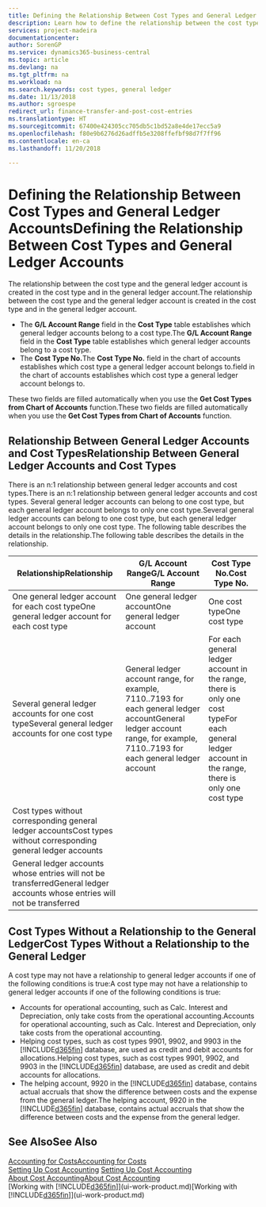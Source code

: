 ```yaml
---
title: Defining the Relationship Between Cost Types and General Ledger Accounts | Microsoft Docs
description: Learn how to define the relationship between the cost type and the general ledger account.
services: project-madeira
documentationcenter: 
author: SorenGP
ms.service: dynamics365-business-central
ms.topic: article
ms.devlang: na
ms.tgt_pltfrm: na
ms.workload: na
ms.search.keywords: cost types, general ledger
ms.date: 11/13/2018
ms.author: sgroespe
redirect_url: finance-transfer-and-post-cost-entries
ms.translationtype: HT
ms.sourcegitcommit: 67400e424305cc705db5c1bd52a8e4de17ecc5a9
ms.openlocfilehash: f80e9b6276d26adffb5e3208ffefbf98d7f7ff96
ms.contentlocale: en-ca
ms.lasthandoff: 11/20/2018

---
```

# <a name="defining-the-relationship-between-cost-types-and-general-ledger-accounts"></a><span data-ttu-id="f47cd-103">Defining the Relationship Between Cost Types and General Ledger Accounts</span><span class="sxs-lookup"><span data-stu-id="f47cd-103">Defining the Relationship Between Cost Types and General Ledger Accounts</span></span>
<span data-ttu-id="f47cd-104">The relationship between the cost type and the general ledger account is created in the cost type and in the general ledger account.</span><span class="sxs-lookup"><span data-stu-id="f47cd-104">The relationship between the cost type and the general ledger account is created in the cost type and in the general ledger account.</span></span>  

* <span data-ttu-id="f47cd-105">The **G/L Account Range** field in the **Cost Type** table establishes which general ledger accounts belong to a cost type.</span><span class="sxs-lookup"><span data-stu-id="f47cd-105">The **G/L Account Range** field in the **Cost Type** table establishes which general ledger accounts belong to a cost type.</span></span>  
* <span data-ttu-id="f47cd-106">The **Cost Type No.**</span><span class="sxs-lookup"><span data-stu-id="f47cd-106">The **Cost Type No.**</span></span> <span data-ttu-id="f47cd-107">field in the chart of accounts establishes which cost type a general ledger account belongs to.</span><span class="sxs-lookup"><span data-stu-id="f47cd-107">field in the chart of accounts establishes which cost type a general ledger account belongs to.</span></span>  

<span data-ttu-id="f47cd-108">These two fields are filled automatically when you use the **Get Cost Types from Chart of Accounts** function.</span><span class="sxs-lookup"><span data-stu-id="f47cd-108">These two fields are filled automatically when you use the **Get Cost Types from Chart of Accounts** function.</span></span>  

## <a name="relationship-between-general-ledger-accounts-and-cost-types"></a><span data-ttu-id="f47cd-109">Relationship Between General Ledger Accounts and Cost Types</span><span class="sxs-lookup"><span data-stu-id="f47cd-109">Relationship Between General Ledger Accounts and Cost Types</span></span>  
<span data-ttu-id="f47cd-110">There is an n:1 relationship between general ledger accounts and cost types.</span><span class="sxs-lookup"><span data-stu-id="f47cd-110">There is an n:1 relationship between general ledger accounts and cost types.</span></span> <span data-ttu-id="f47cd-111">Several general ledger accounts can belong to one cost type, but each general ledger account belongs to only one cost type.</span><span class="sxs-lookup"><span data-stu-id="f47cd-111">Several general ledger accounts can belong to one cost type, but each general ledger account belongs to only one cost type.</span></span> <span data-ttu-id="f47cd-112">The following table describes the details in the relationship.</span><span class="sxs-lookup"><span data-stu-id="f47cd-112">The following table describes the details in the relationship.</span></span>  

|<span data-ttu-id="f47cd-113">Relationship</span><span class="sxs-lookup"><span data-stu-id="f47cd-113">Relationship</span></span>|<span data-ttu-id="f47cd-114">**G/L Account Range**</span><span class="sxs-lookup"><span data-stu-id="f47cd-114">**G/L Account Range**</span></span>|<span data-ttu-id="f47cd-115">**Cost Type No.**</span><span class="sxs-lookup"><span data-stu-id="f47cd-115">**Cost Type No.**</span></span>|  
|------------------|------------------------------------------------|-------------------------------------------|  
|<span data-ttu-id="f47cd-116">One general ledger account for each cost type</span><span class="sxs-lookup"><span data-stu-id="f47cd-116">One general ledger account for each cost type</span></span>|<span data-ttu-id="f47cd-117">One general ledger account</span><span class="sxs-lookup"><span data-stu-id="f47cd-117">One general ledger account</span></span>|<span data-ttu-id="f47cd-118">One cost type</span><span class="sxs-lookup"><span data-stu-id="f47cd-118">One cost type</span></span>|  
|<span data-ttu-id="f47cd-119">Several general ledger accounts for one cost type</span><span class="sxs-lookup"><span data-stu-id="f47cd-119">Several general ledger accounts for one cost type</span></span>|<span data-ttu-id="f47cd-120">General ledger account range, for example, 7110..7193 for each general ledger account</span><span class="sxs-lookup"><span data-stu-id="f47cd-120">General ledger account range, for example, 7110..7193 for each general ledger account</span></span>|<span data-ttu-id="f47cd-121">For each general ledger account in the range, there is only one cost type</span><span class="sxs-lookup"><span data-stu-id="f47cd-121">For each general ledger account in the range, there is only one cost type</span></span>|  
|<span data-ttu-id="f47cd-122">Cost types without corresponding general ledger accounts</span><span class="sxs-lookup"><span data-stu-id="f47cd-122">Cost types without corresponding general ledger accounts</span></span>|<Empty>||  
|<span data-ttu-id="f47cd-123">General ledger accounts whose entries will not be transferred</span><span class="sxs-lookup"><span data-stu-id="f47cd-123">General ledger accounts whose entries will not be transferred</span></span>||<Empty>|  

## <a name="cost-types-without-a-relationship-to-the-general-ledger"></a><span data-ttu-id="f47cd-124">Cost Types Without a Relationship to the General Ledger</span><span class="sxs-lookup"><span data-stu-id="f47cd-124">Cost Types Without a Relationship to the General Ledger</span></span>  
<span data-ttu-id="f47cd-125">A cost type may not have a relationship to general ledger accounts if one of the following conditions is true:</span><span class="sxs-lookup"><span data-stu-id="f47cd-125">A cost type may not have a relationship to general ledger accounts if one of the following conditions is true:</span></span>  

* <span data-ttu-id="f47cd-126">Accounts for operational accounting, such as Calc. Interest and Depreciation, only take costs from the operational accounting.</span><span class="sxs-lookup"><span data-stu-id="f47cd-126">Accounts for operational accounting, such as Calc. Interest and Depreciation, only take costs from the operational accounting.</span></span>  
* <span data-ttu-id="f47cd-127">Helping cost types, such as cost types 9901, 9902, and 9903 in the [!INCLUDE[d365fin](includes/d365fin_md.md)] database, are used as credit and debit accounts for allocations.</span><span class="sxs-lookup"><span data-stu-id="f47cd-127">Helping cost types, such as cost types 9901, 9902, and 9903 in the [!INCLUDE[d365fin](includes/d365fin_md.md)] database, are used as credit and debit accounts for allocations.</span></span>  
* <span data-ttu-id="f47cd-128">The helping account, 9920 in the [!INCLUDE[d365fin](includes/d365fin_md.md)] database, contains actual accruals that show the difference between costs and the expense from the general ledger.</span><span class="sxs-lookup"><span data-stu-id="f47cd-128">The helping account, 9920 in the [!INCLUDE[d365fin](includes/d365fin_md.md)] database, contains actual accruals that show the difference between costs and the expense from the general ledger.</span></span>  

## <a name="see-also"></a><span data-ttu-id="f47cd-129">See Also</span><span class="sxs-lookup"><span data-stu-id="f47cd-129">See Also</span></span>  
[<span data-ttu-id="f47cd-130">Accounting for Costs</span><span class="sxs-lookup"><span data-stu-id="f47cd-130">Accounting for Costs</span></span>](finance-manage-cost-accounting.md)  
<span data-ttu-id="f47cd-131">[Setting Up Cost Accounting](finance-set-up-cost-accounting.md) </span><span class="sxs-lookup"><span data-stu-id="f47cd-131">[Setting Up Cost Accounting](finance-set-up-cost-accounting.md) </span></span>  
[<span data-ttu-id="f47cd-132">About Cost Accounting</span><span class="sxs-lookup"><span data-stu-id="f47cd-132">About Cost Accounting</span></span>](finance-about-cost-accounting.md)  
<span data-ttu-id="f47cd-133">[Working with [!INCLUDE[d365fin](includes/d365fin_md.md)]](ui-work-product.md)</span><span class="sxs-lookup"><span data-stu-id="f47cd-133">[Working with [!INCLUDE[d365fin](includes/d365fin_md.md)]](ui-work-product.md)</span></span>

